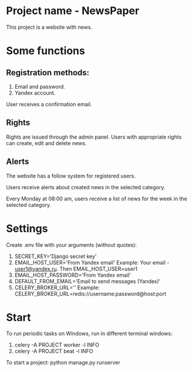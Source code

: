 # Project name - NewsPaper
This project is a website with news.

# Some functions
## Registration methods:
  1. Email and password.
  2. Yandex account.
  
User receives a confirmation email.

## Rights
  Rights are issued through the admin panel.
  Users with appropriate rights can create, edit and delete news.
  
## Alerts
  The website has a follow system for registered users.
  
  Users receive alerts about created news in the selected category.
  
  Every Monday at 08:00 am, users receive a list of news for the week in the selected category.
  
# Settings
Create .env file with your arguments (without quotes):
   1. SECRET_KEY='Django secret key'
   2. EMAIL_HOST_USER='From Yandex email'
      Example: Your email - user1@yandex.ru. Then EMAIL_HOST_USER=user1
   3. EMAIL_HOST_PASSWORD='From Yandex email'
   4. DEFAULT_FROM_EMAIL='Email to send messages (Yandex)'
   5. CELERY_BROKER_URL=''
      Example: CELERY_BROKER_URL=redis://username:password@host:port
      
# Start
To run periodic tasks on Windows, run in different terminal windows:
   1. celery -A PROJECT worker -l INFO
   2. celery -A PROJECT beat -l INFO
    
To start a project: python manage.py runserver
